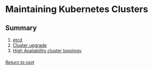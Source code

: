 # Maintaining Kubernetes Clusters

## Summary

1. [etcd](01etcd.md)
2. [Cluster upgrade](02clusterUpgrade.md)
3. [High Availability cluster topology](03HAcluster.md)

###### [Return to root](https://github.com/l12f3r/CKAstudy/)